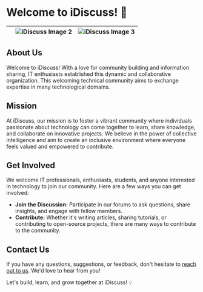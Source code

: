 # Welcome to iDiscuss! 🚀

| | ![iDiscuss Image 2](https://source.unsplash.com/400x300/?github) | ![iDiscuss Image 3](https://source.unsplash.com/400x300/?coding) |
|---|---|---|

## About Us
Welcome to iDiscuss! With a love for community building and information sharing, IT enthusiasts established this dynamic and collaborative organization. This welcoming technical community aims to exchange expertise in many technological domains.

## Mission
At iDiscuss, our mission is to foster a vibrant community where individuals passionate about technology can come together to learn, share knowledge, and collaborate on innovative projects. We believe in the power of collective intelligence and aim to create an inclusive environment where everyone feels valued and empowered to contribute.

## Get Involved
We welcome IT professionals, enthusiasts, students, and anyone interested in technology to join our community. Here are a few ways you can get involved:

- **Join the Discussion:** Participate in our forums to ask questions, share insights, and engage with fellow members.
- **Contribute:** Whether it's writing articles, sharing tutorials, or contributing to open-source projects, there are many ways to contribute to the community.


## Contact Us
If you have any questions, suggestions, or feedback, don't hesitate to [reach out to us](mailto:ab9974085@gmail.com). We'd love to hear from you!

Let's build, learn, and grow together at iDiscuss! 💡
